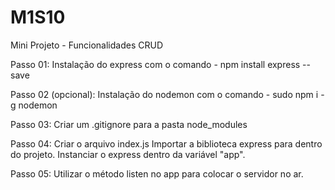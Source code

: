# M1S10
Mini Projeto - Funcionalidades CRUD

Passo 01:
Instalação do express com o comando - npm install express --save

Passo 02 (opcional):
Instalação do nodemon com o comando - sudo npm i -g nodemon

Passo 03:
Criar um .gitignore para a pasta node_modules 

Passo 04:
Criar o arquivo index.js
Importar a biblioteca express para dentro do projeto.
Instanciar o express dentro da variável "app".

Passo 05:
Utilizar o método listen no app para colocar o servidor no ar.
